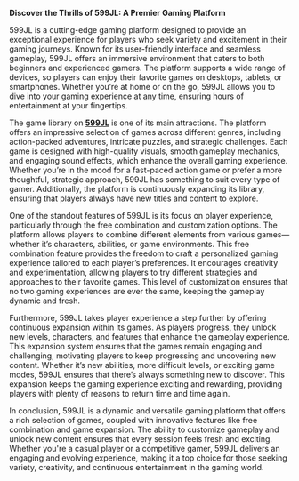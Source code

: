 **Discover the Thrills of 599JL: A Premier Gaming Platform**

599JL is a cutting-edge gaming platform designed to provide an exceptional experience for players who seek variety and excitement in their gaming journeys. Known for its user-friendly interface and seamless gameplay, 599JL offers an immersive environment that caters to both beginners and experienced gamers. The platform supports a wide range of devices, so players can enjoy their favorite games on desktops, tablets, or smartphones. Whether you’re at home or on the go, 599JL allows you to dive into your gaming experience at any time, ensuring hours of entertainment at your fingertips.

The game library on **[599JL](https://599jl.org)** is one of its main attractions. The platform offers an impressive selection of games across different genres, including action-packed adventures, intricate puzzles, and strategic challenges. Each game is designed with high-quality visuals, smooth gameplay mechanics, and engaging sound effects, which enhance the overall gaming experience. Whether you’re in the mood for a fast-paced action game or prefer a more thoughtful, strategic approach, 599JL has something to suit every type of gamer. Additionally, the platform is continuously expanding its library, ensuring that players always have new titles and content to explore.

One of the standout features of 599JL is its focus on player experience, particularly through the free combination and customization options. The platform allows players to combine different elements from various games—whether it’s characters, abilities, or game environments. This free combination feature provides the freedom to craft a personalized gaming experience tailored to each player’s preferences. It encourages creativity and experimentation, allowing players to try different strategies and approaches to their favorite games. This level of customization ensures that no two gaming experiences are ever the same, keeping the gameplay dynamic and fresh.

Furthermore, 599JL takes player experience a step further by offering continuous expansion within its games. As players progress, they unlock new levels, characters, and features that enhance the gameplay experience. This expansion system ensures that the games remain engaging and challenging, motivating players to keep progressing and uncovering new content. Whether it’s new abilities, more difficult levels, or exciting game modes, 599JL ensures that there’s always something new to discover. This expansion keeps the gaming experience exciting and rewarding, providing players with plenty of reasons to return time and time again.

In conclusion, 599JL is a dynamic and versatile gaming platform that offers a rich selection of games, coupled with innovative features like free combination and game expansion. The ability to customize gameplay and unlock new content ensures that every session feels fresh and exciting. Whether you're a casual player or a competitive gamer, 599JL delivers an engaging and evolving experience, making it a top choice for those seeking variety, creativity, and continuous entertainment in the gaming world.